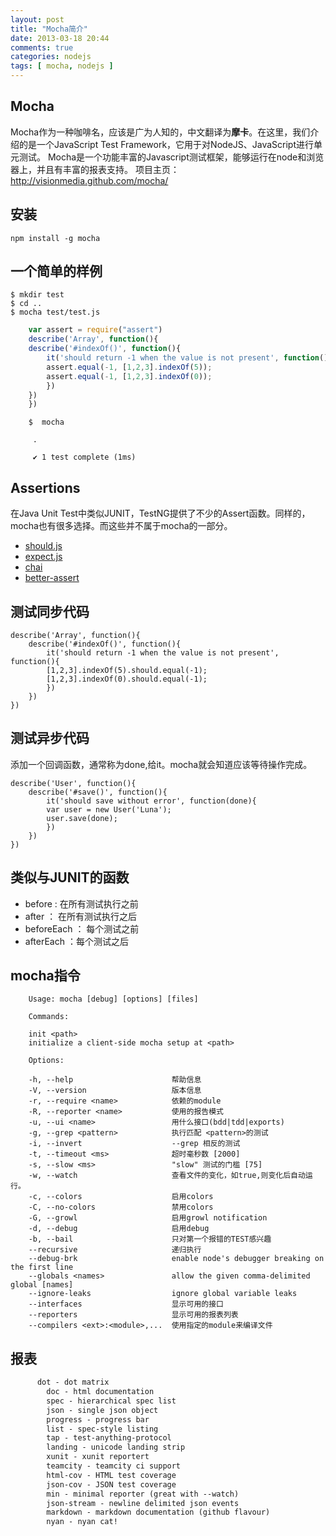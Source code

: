 ```yaml
---
layout: post
title: "Mocha简介"
date: 2013-03-18 20:44
comments: true
categories: nodejs
tags: [ mocha, nodejs ]
---
```

## Mocha
Mocha作为一种咖啡名，应该是广为人知的，中文翻译为**摩卡**。在这里，我们介绍的是一个JavaScript Test Framework，它用于对NodeJS、JavaScript进行单元测试。
Mocha是一个功能丰富的Javascript测试框架，能够运行在node和浏览器上，并且有丰富的报表支持。
项目主页：<http://visionmedia.github.com/mocha/>
## 安装
	npm install -g mocha

## 一个简单的样例

	$ mkdir test
	$ cd ..
	$ mocha test/test.js
```	javascript
	var assert = require("assert")
	describe('Array', function(){
  	describe('#indexOf()', function(){
    	it('should return -1 when the value is not present', function(){
      	assert.equal(-1, [1,2,3].indexOf(5));
      	assert.equal(-1, [1,2,3].indexOf(0));
    	})
  	})
	})
```
```
	$  mocha

 	 .

 	 ✔ 1 test complete (1ms)
```
<!--more-->
## Assertions
在Java Unit Test中类似JUNIT，TestNG提供了不少的Assert函数。同样的，mocha也有很多选择。而这些并不属于mocha的一部分。

* [should.js](http://github.com/visionmedia/should.js)
* [expect.js](https://github.com/LearnBoost/expect.js)
* [chai](http://chaijs.com/)
* [better-assert](https://github.com/visionmedia/better-assert)

## 测试同步代码
```
describe('Array', function(){
  	describe('#indexOf()', function(){
    	it('should return -1 when the value is not present', function(){
      	[1,2,3].indexOf(5).should.equal(-1);
      	[1,2,3].indexOf(0).should.equal(-1);
    	})
  	})
})
```
## 测试异步代码
添加一个回调函数，通常称为done,给it。mocha就会知道应该等待操作完成。
```
describe('User', function(){
  	describe('#save()', function(){
    	it('should save without error', function(done){
      	var user = new User('Luna');
      	user.save(done);
    	})
  	})
})
```
## 类似与JUNIT的函数

* before : 在所有测试执行之前
* after ： 在所有测试执行之后
* beforeEach ： 每个测试之前
* afterEach ：每个测试之后

## mocha指令

```
	Usage: mocha [debug] [options] [files]
	
	Commands:

  	init <path>
  	initialize a client-side mocha setup at <path>

	Options:

  	-h, --help                      帮助信息
  	-V, --version                   版本信息
  	-r, --require <name>            依赖的module
  	-R, --reporter <name>           使用的报告模式
  	-u, --ui <name>                 用什么接口(bdd|tdd|exports)
  	-g, --grep <pattern>            执行匹配 <pattern>的测试
  	-i, --invert                    --grep 相反的测试
  	-t, --timeout <ms>              超时毫秒数 [2000]
  	-s, --slow <ms>                 "slow" 测试的门槛 [75]
  	-w, --watch                     查看文件的变化，如true,则变化后自动运行。
  	-c, --colors                    启用colors
  	-C, --no-colors                 禁用colors
  	-G, --growl                     启用growl notification
  	-d, --debug                     启用debug
  	-b, --bail                      只对第一个报错的TEST感兴趣
  	--recursive                     递归执行
  	--debug-brk                     enable node's debugger breaking on the first line
  	--globals <names>               allow the given comma-delimited global [names]
  	--ignore-leaks                  ignore global variable leaks
  	--interfaces                    显示可用的接口
  	--reporters                     显示可用的报表列表
  	--compilers <ext>:<module>,...  使用指定的module来编译文件
```

## 报表
```xml
	  dot - dot matrix
		doc - html documentation
		spec - hierarchical spec list
		json - single json object
		progress - progress bar
		list - spec-style listing
		tap - test-anything-protocol
		landing - unicode landing strip
		xunit - xunit reportert
		teamcity - teamcity ci support
		html-cov - HTML test coverage
		json-cov - JSON test coverage
		min - minimal reporter (great with --watch)
		json-stream - newline delimited json events
		markdown - markdown documentation (github flavour)
		nyan - nyan cat!
```